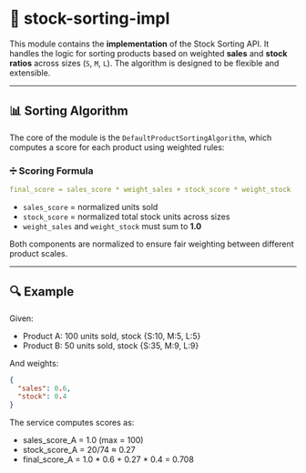 # 🧠 stock-sorting-impl

This module contains the **implementation** of the Stock Sorting API. It handles the logic for sorting products based on weighted **sales** and **stock ratios** across sizes (`S`, `M`, `L`). The algorithm is designed to be flexible and extensible.

---

## 📊 Sorting Algorithm

The core of the module is the `DefaultProductSortingAlgorithm`, which computes a score for each product using weighted rules:

### ➗ Scoring Formula

```yaml
final_score = sales_score * weight_sales + stock_score * weight_stock
```
- `sales_score` = normalized units sold
- `stock_score` = normalized total stock units across sizes
- `weight_sales` and `weight_stock` must sum to **1.0**

Both components are normalized to ensure fair weighting between different product scales.

---

## 🔍 Example

Given:
- Product A: 100 units sold, stock {S:10, M:5, L:5}
- Product B: 50 units sold, stock {S:35, M:9, L:9}

And weights:
```json
{
  "sales": 0.6,
  "stock": 0.4
}
```

The service computes scores as:

* sales_score_A = 1.0        (max = 100)
* stock_score_A = 20/74 ≈ 0.27
* final_score_A = 1.0 * 0.6 + 0.27 * 0.4 = 0.708

